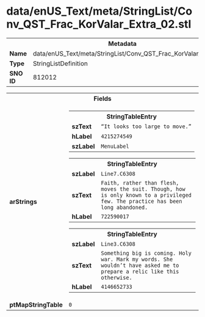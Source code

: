 <h1>data/enUS_Text/meta/StringList/Conv_QST_Frac_KorValar_Extra_02.stl</h1><table><tr><th colspan="100%">Metadata</th></tr><tr><td><b>Name</b></td><td>data/enUS_Text/meta/StringList/Conv_QST_Frac_KorValar_Extra_02.stl</td></tr><tr><td><b>Type</b></td><td>StringListDefinition</td></tr><tr><td><b>SNO ID</b></td><td>812012</td></tr></table>

<table><tr><th colspan="100%">Fields</th></tr><tr><td><b>arStrings</b></td><td><table><tr><th colspan="100%">StringTableEntry</th></tr><tr><td><b>szText</b></td><td><code>“It looks too large to move.”</code></td></tr><tr><td><b>hLabel</b></td><td><code>4215274549</code></td></tr><tr><td><b>szLabel</b></td><td><code>MenuLabel</code></td></tr></table>


<table><tr><th colspan="100%">StringTableEntry</th></tr><tr><td><b>szLabel</b></td><td><code>Line7.C6308</code></td></tr><tr><td><b>szText</b></td><td><code>Faith, rather than flesh, moves the suit. Though, how is only known to a privileged few. The practice has been long abandoned.</code></td></tr><tr><td><b>hLabel</b></td><td><code>722590017</code></td></tr></table>


<table><tr><th colspan="100%">StringTableEntry</th></tr><tr><td><b>szLabel</b></td><td><code>Line3.C6308</code></td></tr><tr><td><b>szText</b></td><td><code>Something big is coming. Holy war. Mark my words. She wouldn’t have asked me to prepare a relic like this otherwise.</code></td></tr><tr><td><b>hLabel</b></td><td><code>4146652733</code></td></tr></table>


</td></tr><tr><td><b>ptMapStringTable</b></td><td><code>0</code></td></tr></table>

